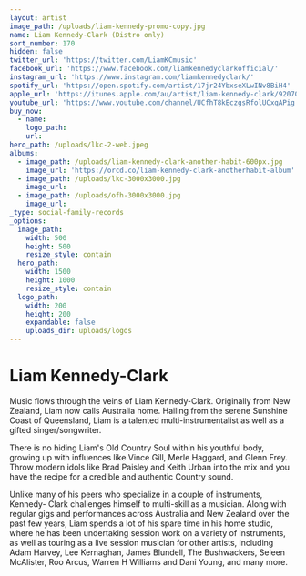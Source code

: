 ```yaml
---
layout: artist
image_path: /uploads/liam-kennedy-promo-copy.jpg
name: Liam Kennedy-Clark (Distro only)
sort_number: 170
hidden: false
twitter_url: 'https://twitter.com/LiamKCmusic'
facebook_url: 'https://www.facebook.com/liamkennedyclarkofficial/'
instagram_url: 'https://www.instagram.com/liamkennedyclark/'
spotify_url: 'https://open.spotify.com/artist/17jr24YbxseXLwINv8BiH4'
apple_url: 'https://itunes.apple.com/au/artist/liam-kennedy-clark/920708357'
youtube_url: 'https://www.youtube.com/channel/UCfhT8kEczgsRfolUCxqAPig'
buy_now:
  - name:
    logo_path:
    url:
hero_path: /uploads/lkc-2-web.jpeg
albums:
  - image_path: /uploads/liam-kennedy-clark-another-habit-600px.jpg
    image_url: 'https://orcd.co/liam-kennedy-clark-anotherhabit-album'
  - image_path: /uploads/lkc-3000x3000.jpg
    image_url:
  - image_path: /uploads/ofh-3000x3000.jpg
    image_url:
_type: social-family-records
_options:
  image_path:
    width: 500
    height: 500
    resize_style: contain
  hero_path:
    width: 1500
    height: 1000
    resize_style: contain
  logo_path:
    width: 200
    height: 200
    expandable: false
    uploads_dir: uploads/logos
---
```


# Liam Kennedy-Clark

Music flows through the veins of Liam Kennedy-Clark. Originally from New Zealand, Liam now calls Australia home. Hailing from the serene Sunshine Coast of Queensland, Liam is a talented multi-instrumentalist as well as a gifted singer/songwriter.

There is no hiding Liam's Old Country Soul within his youthful body, growing up with influences like Vince Gill, Merle Haggard, and Glenn Frey. Throw modern idols like Brad Paisley and Keith Urban into the mix and you have the recipe for a credible and authentic Country sound.

Unlike many of his peers who specialize in a couple of instruments, Kennedy- Clark challenges himself to multi-skill as a musician. Along with regular gigs and performances across Australia and New Zealand over the past few years, Liam spends a lot of his spare time in his home studio, where he has been undertaking session work on a variety of instruments, as well as touring as a live session musician for other artists, including Adam Harvey, Lee Kernaghan, James Blundell, The Bushwackers, Seleen McAlister, Roo Arcus, Warren H Williams and Dani Young, and many more.